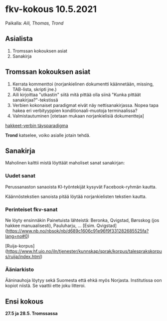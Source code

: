 
# fkv-kokous 10.5.2021

Paikalla: *Aili, Thomas, Trond*

## Asialista

1. Tromssan kokouksen asiat
1. Sanakirja


## Tromssan kokouksen asiat

1. Kerrata kommenttoi (norjankielinen dokumentti käännetään, missing, TAB-lista, skripti jne.)
1. Aili kirjoittaa "utkastin" siitä mitä pittää olla siinä "Kunka pittäät sanakirjaa?"-tekstissä
1. Verbien kokonaiset paradigmat eivät näy nettisanakirjassa. Nopea tapa hakea eri verbityyppien konditionaali-muotoja terminaalissa?
1. Valmistautuminen [otetaan mukaan norjankielisiä dokumentteja]

[hakkeet-verbin täysparadigma](http://gtweb.uit.no/cgi-bin/smi/smi.cgi?text=hakkeet&pos=V&mode=full&action=paradigm&lang=fkv&plang=nob)

**Trond** katselee, voiko asialle jotain tehdä.


## Sanakirja

Maholinen kalttii mistä löyttäät maholiset sanat sanakirjan: 

### Uudet sanat

Perussanaston sanaoista KI-työntekijät kysyvät Facebook-ryhmän kautta.

Käännöstekstien sanoista pitää  löytää norjankielisten tekstien kautta.




### Perinteiset fkv-sanat

Ne löyty ensinnäkin Painetuista lähteistä: Beronka, Qvigstad, Børsskog (jos hakkee manuaalisesti), Pauluharju, ...
[Esim. Qvigstad] (https://www.nb.no/nbsok/nb/d689c1606c91e96f9f331282685525fa?lang=no#0)

[Ruija-korpus] (https://www.hf.uio.no/iln/tjenester/kunnskap/sprak/korpus/talesprakskorpus/ruija/index.html)

### Ääniarkisto

Ääninauhoja löytyy sekä Suomesta että ehkä myös Norjasta. Institutissa oon kopiot niistä. Se vaattii ette joku litteroi.


##  Ensi kokous
**27.5 ja 28.5. Tromssassa**

